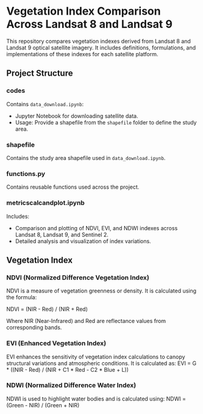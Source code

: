 # Vegetation Index Comparison Across Landsat 8 and Landsat 9

This repository compares vegetation indexes derived from Landsat 8 and Landsat 9 optical satellite imagery. It includes definitions, formulations, and implementations of these indexes for each satellite platform.

## Project Structure

### codes 

Contains `data_download.ipynb`:
- Jupyter Notebook for downloading satellite data.
- Usage: Provide a shapefile from the `shapefile` folder to define the study area.

### shapefile 

Contains the study area shapefile used in `data_download.ipynb`.

### functions.py

Contains reusable functions used across the project.

### metricscalcandplot.ipynb

Includes:
- Comparison and plotting of NDVI, EVI, and NDWI indexes across Landsat 8, Landsat 9, and Sentinel 2.
- Detailed analysis and visualization of index variations.

## Vegetation Index 

### NDVI (Normalized Difference Vegetation Index)

NDVI is a measure of vegetation greenness or density. It is calculated using the formula:

NDVI = (NIR - Red) / (NIR + Red)

Where NIR (Near-Infrared) and Red are reflectance values from corresponding bands.

### EVI (Enhanced Vegetation Index)
EVI enhances the sensitivity of vegetation index calculations to canopy structural variations and atmospheric conditions. It is calculated as:
EVI = G * ((NIR - Red) / (NIR + C1 * Red - C2 * Blue + L))

### NDWI (Normalized Difference Water Index)
NDWI is used to highlight water bodies and is calculated using:
NDWI = (Green - NIR) / (Green + NIR)
